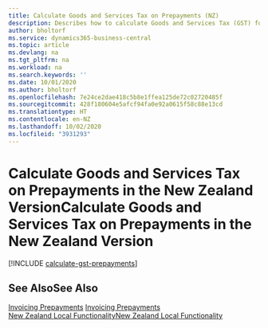 ```yaml
---
title: Calculate Goods and Services Tax on Prepayments (NZ)
description: Describes how to calculate Goods and Services Tax (GST) for partial payments or prepayments based on the total invoice amount, instead of on a partial amount.
author: bholtorf
ms.service: dynamics365-business-central
ms.topic: article
ms.devlang: na
ms.tgt_pltfrm: na
ms.workload: na
ms.search.keywords: ''
ms.date: 10/01/2020
ms.author: bholtorf
ms.openlocfilehash: 7e24ce2dae418c5b8e1ffea125de72c02720485f
ms.sourcegitcommit: 428f180604e5afcf94fa0e92a0615f58c88e13cd
ms.translationtype: HT
ms.contentlocale: en-NZ
ms.lasthandoff: 10/02/2020
ms.locfileid: "3931293"
---
```

# <a name="calculate-goods-and-services-tax-on-prepayments-in-the-new-zealand-version"></a><span data-ttu-id="2ad4e-103">Calculate Goods and Services Tax on Prepayments in the New Zealand Version</span><span class="sxs-lookup"><span data-stu-id="2ad4e-103">Calculate Goods and Services Tax on Prepayments in the New Zealand Version</span></span>

[!INCLUDE [calculate-gst-prepayments](../includes/AUNZ/calculate-gst-prepayments.md)]

## <a name="see-also"></a><span data-ttu-id="2ad4e-104">See Also</span><span class="sxs-lookup"><span data-stu-id="2ad4e-104">See Also</span></span>

<span data-ttu-id="2ad4e-105">[Invoicing Prepayments](../../finance-invoice-prepayments.md) </span><span class="sxs-lookup"><span data-stu-id="2ad4e-105">[Invoicing Prepayments](../../finance-invoice-prepayments.md) </span></span>  
[<span data-ttu-id="2ad4e-106">New Zealand Local Functionality</span><span class="sxs-lookup"><span data-stu-id="2ad4e-106">New Zealand Local Functionality</span></span>](new-zealand-local-functionality.md)
